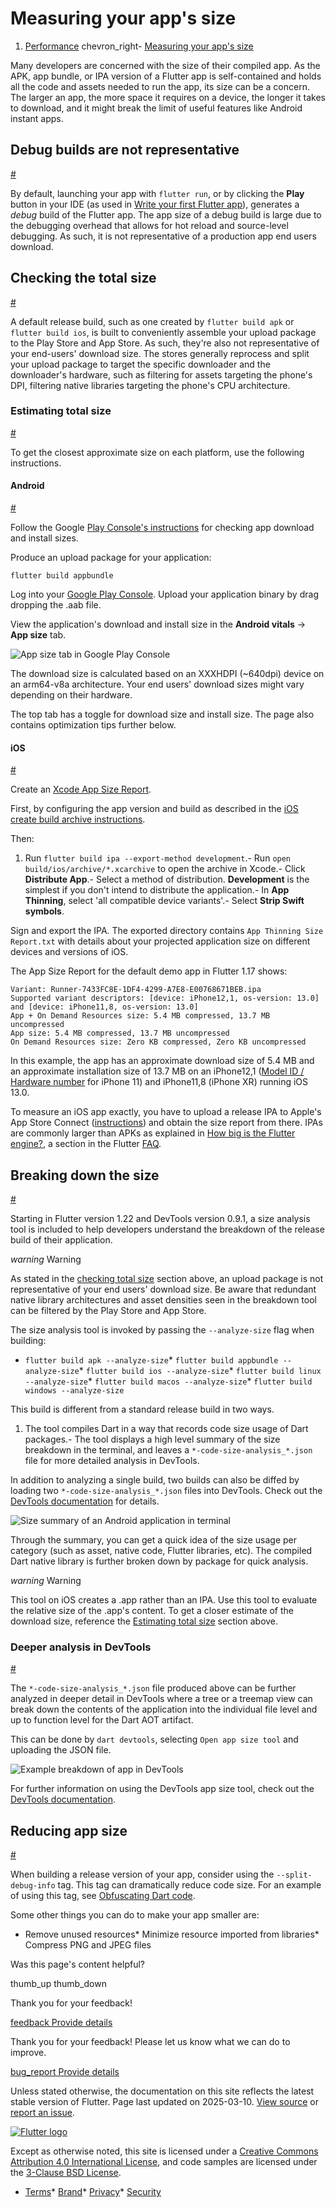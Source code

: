 Measuring your app's size
=========================

1. [Performance](/perf) chevron\_right- [Measuring your app's size](/perf/app-size)

Many developers are concerned with the size of their compiled app. As the APK, app bundle, or IPA version of a Flutter app is self-contained and holds all the code and assets needed to run the app, its size can be a concern. The larger an app, the more space it requires on a device, the longer it takes to download, and it might break the limit of useful features like Android instant apps.

Debug builds are not representative
-----------------------------------

[#](#debug-builds-are-not-representative)

By default, launching your app with `flutter run`, or by clicking the **Play** button in your IDE (as used in [Write your first Flutter app](/get-started/codelab)), generates a *debug* build of the Flutter app. The app size of a debug build is large due to the debugging overhead that allows for hot reload and source-level debugging. As such, it is not representative of a production app end users download.

Checking the total size
-----------------------

[#](#checking-the-total-size)

A default release build, such as one created by `flutter build apk` or `flutter build ios`, is built to conveniently assemble your upload package to the Play Store and App Store. As such, they're also not representative of your end-users' download size. The stores generally reprocess and split your upload package to target the specific downloader and the downloader's hardware, such as filtering for assets targeting the phone's DPI, filtering native libraries targeting the phone's CPU architecture.

### Estimating total size

[#](#estimating-total-size)

To get the closest approximate size on each platform, use the following instructions.

#### Android

[#](#android)

Follow the Google [Play Console's instructions](https://support.google.com/googleplay/android-developer/answer/9302563?hl=en) for checking app download and install sizes.

Produce an upload package for your application:

```
flutter build appbundle
```

Log into your [Google Play Console](https://play.google.com/apps/publish/). Upload your application binary by drag dropping the .aab file.

View the application's download and install size in the **Android vitals** -> **App size** tab.

![App size tab in Google Play Console](/assets/images/docs/perf/vital-size.png)

The download size is calculated based on an XXXHDPI (~640dpi) device on an arm64-v8a architecture. Your end users' download sizes might vary depending on their hardware.

The top tab has a toggle for download size and install size. The page also contains optimization tips further below.

#### iOS

[#](#ios)

Create an [Xcode App Size Report](https://developer.apple.com/documentation/xcode/reducing_your_app_s_size#3458589).

First, by configuring the app version and build as described in the [iOS create build archive instructions](/deployment/ios#update-the-apps-build-and-version-numbers).

Then:

1. Run `flutter build ipa --export-method development`.- Run `open build/ios/archive/*.xcarchive` to open the archive in Xcode.- Click **Distribute App**.- Select a method of distribution. **Development** is the simplest if you don't intend to distribute the application.- In **App Thinning**, select 'all compatible device variants'.- Select **Strip Swift symbols**.

Sign and export the IPA. The exported directory contains `App Thinning Size Report.txt` with details about your projected application size on different devices and versions of iOS.

The App Size Report for the default demo app in Flutter 1.17 shows:

```
Variant: Runner-7433FC8E-1DF4-4299-A7E8-E00768671BEB.ipa
Supported variant descriptors: [device: iPhone12,1, os-version: 13.0] and [device: iPhone11,8, os-version: 13.0]
App + On Demand Resources size: 5.4 MB compressed, 13.7 MB uncompressed
App size: 5.4 MB compressed, 13.7 MB uncompressed
On Demand Resources size: Zero KB compressed, Zero KB uncompressed
```

In this example, the app has an approximate download size of 5.4 MB and an approximate installation size of 13.7 MB on an iPhone12,1 ([Model ID / Hardware number](https://en.wikipedia.org/wiki/List_of_iOS_devices#Models) for iPhone 11) and iPhone11,8 (iPhone XR) running iOS 13.0.

To measure an iOS app exactly, you have to upload a release IPA to Apple's App Store Connect ([instructions](/deployment/ios)) and obtain the size report from there. IPAs are commonly larger than APKs as explained in [How big is the Flutter engine?](/resources/faq#how-big-is-the-flutter-engine), a section in the Flutter [FAQ](/resources/faq).

Breaking down the size
----------------------

[#](#breaking-down-the-size)

Starting in Flutter version 1.22 and DevTools version 0.9.1, a size analysis tool is included to help developers understand the breakdown of the release build of their application.

*warning* Warning

As stated in the [checking total size](#checking-the-total-size) section above, an upload package is not representative of your end users' download size. Be aware that redundant native library architectures and asset densities seen in the breakdown tool can be filtered by the Play Store and App Store.

The size analysis tool is invoked by passing the `--analyze-size` flag when building:

* `flutter build apk --analyze-size`* `flutter build appbundle --analyze-size`* `flutter build ios --analyze-size`* `flutter build linux --analyze-size`* `flutter build macos --analyze-size`* `flutter build windows --analyze-size`

This build is different from a standard release build in two ways.

1. The tool compiles Dart in a way that records code size usage of Dart packages.- The tool displays a high level summary of the size breakdown in the terminal, and leaves a `*-code-size-analysis_*.json` file for more detailed analysis in DevTools.

In addition to analyzing a single build, two builds can also be diffed by loading two `*-code-size-analysis_*.json` files into DevTools. Check out the [DevTools documentation](/tools/devtools/app-size) for details.

![Size summary of an Android application in terminal](/assets/images/docs/perf/size-summary.png)

Through the summary, you can get a quick idea of the size usage per category (such as asset, native code, Flutter libraries, etc). The compiled Dart native library is further broken down by package for quick analysis.

*warning* Warning

This tool on iOS creates a .app rather than an IPA. Use this tool to evaluate the relative size of the .app's content. To get a closer estimate of the download size, reference the [Estimating total size](#estimating-total-size) section above.

### Deeper analysis in DevTools

[#](#deeper-analysis-in-devtools)

The `*-code-size-analysis_*.json` file produced above can be further analyzed in deeper detail in DevTools where a tree or a treemap view can break down the contents of the application into the individual file level and up to function level for the Dart AOT artifact.

This can be done by `dart devtools`, selecting `Open app size tool` and uploading the JSON file.

![Example breakdown of app in DevTools](/assets/images/docs/perf/devtools-size.png)

For further information on using the DevTools app size tool, check out the [DevTools documentation](/tools/devtools/app-size).

Reducing app size
-----------------

[#](#reducing-app-size)

When building a release version of your app, consider using the `--split-debug-info` tag. This tag can dramatically reduce code size. For an example of using this tag, see [Obfuscating Dart code](/deployment/obfuscate).

Some other things you can do to make your app smaller are:

* Remove unused resources* Minimize resource imported from libraries* Compress PNG and JPEG files

Was this page's content helpful?

thumb\_up thumb\_down

Thank you for your feedback!

 [feedback Provide details](https://github.com/flutter/website/issues/new?template=1_page_issue.yml&&page-url=https://docs.flutter.dev/perf/app-size/&page-source=https://github.com/flutter/website/tree/main/src/content/perf/app-size.md)

Thank you for your feedback! Please let us know what we can do to improve.

 [bug\_report Provide details](https://github.com/flutter/website/issues/new?template=1_page_issue.yml&&page-url=https://docs.flutter.dev/perf/app-size/&page-source=https://github.com/flutter/website/tree/main/src/content/perf/app-size.md)

Unless stated otherwise, the documentation on this site reflects the latest stable version of Flutter. Page last updated on 2025-03-10. [View source](https://github.com/flutter/website/tree/main/src/content/perf/app-size.md) or [report an issue](https://github.com/flutter/website/issues/new?template=1_page_issue.yml&&page-url=https://docs.flutter.dev/perf/app-size/&page-source=https://github.com/flutter/website/tree/main/src/content/perf/app-size.md "Report an issue with this page").

[![Flutter logo](/assets/images/branding/flutter/logo+text/horizontal/white.svg)](https://flutter.dev)

Except as otherwise noted, this site is licensed under a [Creative Commons Attribution 4.0 International License](https://creativecommons.org/licenses/by/4.0/), and code samples are licensed under the [3-Clause BSD License](https://opensource.org/licenses/BSD-3-Clause).

* [Terms](/tos "Terms of use")* [Brand](/brand "Brand usage guidelines")* [Privacy](https://policies.google.com/privacy "Privacy policy")* [Security](/security "Security philosophy and practices")

   